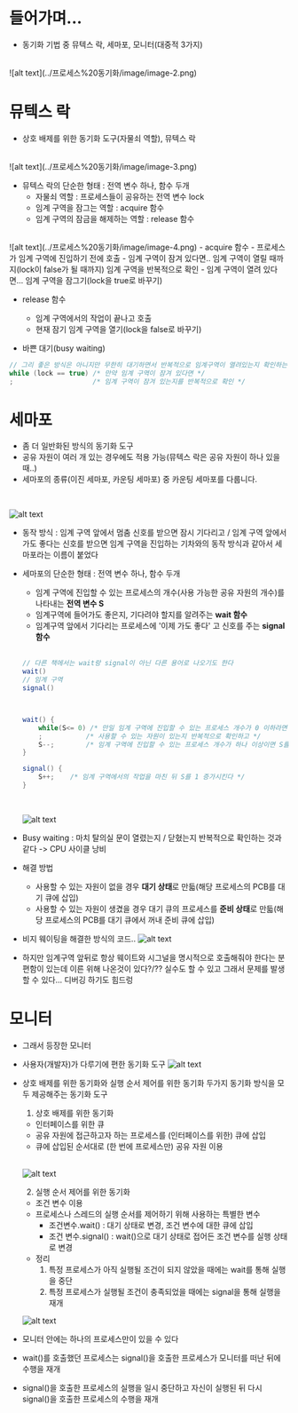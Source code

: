 # 들어가며...
- 동기화 기법 중 뮤텍스 락, 세마포, 모니터(대중적 3가지)
<br>
![alt text](../프로세스%20동기화/image/image-2.png)


# 뮤텍스 락
- 상호 배제를 위한 동기화 도구(자물쇠 역할), 뮤텍스 락
<br>
![alt text](../프로세스%20동기화/image/image-3.png)

- 뮤텍스 락의 단순한 형태 : 전역 변수 하나, 함수 두개
    - 자물쇠 역할 : 프로세스들이 공유하는 전역 변수 lock
    - 임계 구역을 잠그는 역할 : acquire 함수
    - 임계 구역의 잠금을 해제하는 역할 : release 함수
<br>
![alt text](../프로세스%20동기화/image/image-4.png)
- acquire 함수
    - 프로세스가 임계 구역에 진입하기 전에 호출
    - 임계 구역이 잠겨 있다면.. 임계 구역이 열릴 때까지(lock이 false가 될 때까지) 임계 구역을 반복적으로 확인
    - 임계 구역이 열려 있다면... 임계 구역을 잠그기(lock을 true로 바꾸기)

- release 함수
    - 임계 구역에서의 작업이 끝나고 호출
    - 현재 잠기 임계 구역을 열기(lock을 false로 바꾸기)

- 바쁜 대기(busy waiting)
``` java
// 그리 좋은 방식은 아니지만 무한히 대기하면서 반복적으로 임계구역이 열려있는지 확인하는 방법  : 바쁜 대기
while (lock == true) /* 만약 임계 구역이 잠겨 있다면 */
;                    /* 임계 구역이 잠겨 있는지를 반복적으로 확인 */
```

# 세마포
- 좀 더 일반화된 방식의 동기화 도구
- 공유 자원이 여러 개 있는 경우에도 적용 가능(뮤텍스 락은 공유 자원이 하나 있을 때..)
- 세마포의 종류(이진 세마포, 카운팅 세마포) 중 카운팅 세마포를 다룹니다.
<br>

![alt text](../프로세스%20동기화/image/image-5.png)

- 동작 방식 : 임계 구역 앞에서 멈춤 신호를 받으면 잠시 기다리고 / 임계 구역 앞에서 가도 좋다는 신호를 받으면 임계 구역을 진입하는 기차와의 동작 방식과 같아서 세마포라는 이름이 붙었다

- 세마포의 단순한 형태 : 전역 변수 하나, 함수 두개
    - 임계 구역에 진입할 수 있는 프로세스의 개수(사용 가능한 공유 자원의 개수)를 나타내는 <strong>전역 변수 S</strong>
    - 임계구역에 들어가도 좋은지, 기다려야 할지를 알려주는 <strong>wait 함수</strong>
    - 임계구역 앞에서 기다리는 프로세스에 '이제 가도 좋다' 고 신호를 주는 <strong>signal 함수</strong>
    
    <br>

    ``` java
    // 다른 책에서는 wait랑 signal이 아닌 다른 용어로 나오기도 한다
    wait()
    // 임계 구역
    signal()



    wait() {
        while(S<= 0) /* 만일 임계 구역에 진입할 수 있는 프로세스 개수가 0 이하라면 */
        ;           /* 사용할 수 있는 자원이 있는지 반복적으로 확인하고 */
        S--;        /* 임계 구역에 진입할 수 있는 프로세스 개수가 하나 이상이면 S를 1 감소시키고 임계 구역 진입 */
    }

    signal() {
        S++;    /* 임계 구역에서의 작업을 마친 뒤 S를 1 증가시킨다 */
    }
    ```
    <br>

    ![alt text](../프로세스%20동기화/image/image-6.png)

- Busy waiting : 마치 탈의실 문이 열렸는지 / 닫혔는지 반복적으로 확인하는 것과 같다 -> CPU 사이클 낭비

- 해결 방법
    - 사용할 수 있는 자원이 없을 경우 <strong>대기 상태</strong>로 만듧(해당 프로세스의 PCB를 대기 큐에 삽입)
    - 사용할 수 있는 자원이 생겼을 경우 대기 큐의 프로세스를 <strong>준비 상태</strong>로 만듧(해당 프로세스의 PCB를 대기 큐에서 꺼내 준비 큐에 삽입)

- 비지 웨이팅을 해결한 방식의 코드..
![alt text](../프로세스%20동기화/image/image-7.png)

- 하지만 임계구역 앞뒤로 항상 웨이트와 시그널을 명시적으로 호출해줘야 한다는 분편함이 있는데 이른 위해 나온것이 있다?/?? 실수도 할 수 있고 그래서 문제를 발생할 수 있다... 디버깅 하기도 힘드렁


# 모니터
- 그래서 등장한 모니터
- 사용자(개발자)가 다루기에 편한 동기화 도구
![alt text](../프로세스%20동기화/image/image-8.png)
- 상호 배제를 위한 동기화와 실행 순서 제어를 위한 동기화 두가지 동기화 방식을 모두 제공해주는 동기화 도구
    1. 상호 배제를 위한 동기화
    - 인터페이스를 위한 큐
    - 공유 자원에 접근하고자 하는 프로세스를 (인터페이스를 위한) 큐에 삽입
    - 큐에 삽입된 순서대로 (한 번에 프로세스만) 공유 자원 이용
    <br>

    ![alt text](../프로세스%20동기화/image/image-9.png)

    2. 실행 순서 제어를 위한 동기화
    - 조건 변수 이용
    - 프로세스나 스레드의 실행 순서를 제어하기 위해 사용하는 특별한 변수
        - 조건변수.wait() : 대기 상태로 변경, 조건 변수에 대한 큐에 삽입
        - 조건 변수.signal() : wait()으로 대기 상태로 접어든 조건 변수를 실행 상태로 변경
    - 정리
        1. 특정 프로세스가 아직 실행될 조건이 되지 않았을 때에는 wait를 통해 실행을 중단
        2. 특정 프로세스가 실행될 조건이 충족되었을 때에는 signal을 통해 실행을 재개

    ![alt text](../프로세스%20동기화/image/image-10.png)

- 모니터 안에는 하나의 프로세스만이 있을 수 있다
- wait()를 호출했던 프로세스는 signal()을 호출한 프로세스가 모니터를 떠난 뒤에 수행을 재개
- signal()을 호출한 프로세스의 실행을 일시 중단하고 자신이 실행된 뒤 다시 signal()을 호출한 프로세스의 수행을 재개